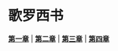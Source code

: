 # 歌罗西书
 **[第一章](圣经/圣经(吕振中译本)/lzz/580/001.md)** |
 **[第二章](圣经/圣经(吕振中译本)/lzz/580/002.md)** |
 **[第三章](圣经/圣经(吕振中译本)/lzz/580/003.md)** |
 **[第四章](圣经/圣经(吕振中译本)/lzz/580/004.md)**
